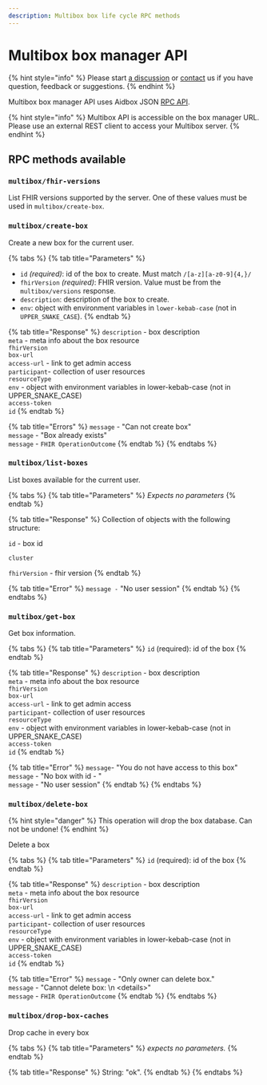 ```yaml
---
description: Multibox box life cycle RPC methods
---
```


# Multibox box manager API

{% hint style="info" %}
Please start [a discussion](https://github.com/Aidbox/Issues/discussions) or [contact](../contact-us.md) us if you have question, feedback or suggestions.
{% endhint %}

Multibox box manager API uses Aidbox JSON [RPC API](../api-1/rpc-api.md).

{% hint style="info" %}
Multibox API is accessible on the box manager URL. Please use an external REST client to access your Multibox server.
{% endhint %}

## RPC methods available

### `multibox/fhir-versions`

List FHIR versions supported by the server. One of these values must be used in `multibox/create-box`.

### `multibox/create-box`

Create a new box for the current user.

{% tabs %}
{% tab title="Parameters" %}
* `id` _(required)_: id of the box to create. Must match `/[a-z][a-z0-9]{4,}/`
* `fhirVersion` _(required)_: FHIR version. Value must be from the `multibox/versions` response.
* `description`: description of the box to create.
* `env`: object with environment variables in `lower-kebab-case` (not in `UPPER_SNAKE_CASE`).
{% endtab %}

{% tab title="Response" %}
`description` - box description \
`meta` - meta info about the box resource \
`fhirVersion` \
`box-url` \
`access-url` - link to get admin access \
`participant`- collection of user resources \
`resourceType` \
`env` - object with environment variables in lower-kebab-case (not in UPPER\_SNAKE\_CASE) \
`access-token` \
`id`
{% endtab %}

{% tab title="Errors" %}
`message` - "Can not create box"\
`message` - "Box already exists"\
`message` - `FHIR OperationOutcome`
{% endtab %}
{% endtabs %}

### `multibox/list-boxes`

List boxes available for the current user.

{% tabs %}
{% tab title="Parameters" %}
_Expects no parameters_
{% endtab %}

{% tab title="Response" %}
Collection of objects with the following structure:

`id` - box id

`cluster`&#x20;

`fhirVersion` - fhir version
{% endtab %}

{% tab title="Error" %}
`message -` "No user session"
{% endtab %}
{% endtabs %}

### `multibox/get-box`

Get box information.

{% tabs %}
{% tab title="Parameters" %}
`id` (required): id of the box
{% endtab %}

{% tab title="Response" %}
`description` - box description \
`meta` - meta info about the box resource \
`fhirVersion` \
`box-url` \
`access-url` - link to get admin access \
`participant`- collection of user resources \
`resourceType` \
`env` - object with environment variables in lower-kebab-case (not in UPPER\_SNAKE\_CASE) \
`access-token` \
`id`
{% endtab %}

{% tab title="Error" %}
`message`- "You do not have access to this box"\
`message` - "No box with id - "\
`message` - "No user session"
{% endtab %}
{% endtabs %}

### `multibox/delete-box`

{% hint style="danger" %}
This operation will drop the box database. Can not be undone!
{% endhint %}

Delete a box

{% tabs %}
{% tab title="Parameters" %}
`id` (required): id of the box
{% endtab %}

{% tab title="Response" %}
`description` - box description \
`meta` - meta info about the box resource \
`fhirVersion` \
`box-url` \
`access-url` - link to get admin access \
`participant`- collection of user resources \
`resourceType` \
`env` - object with environment variables in lower-kebab-case (not in UPPER\_SNAKE\_CASE) \
`access-token` \
`id`
{% endtab %}

{% tab title="Error" %}
`message` - "Only owner can delete box."\
`message` - "Cannot delete box: \n \<details>"\
`message` - `FHIR OperationOutcome`
{% endtab %}
{% endtabs %}

### `multibox/drop-box-caches`

Drop cache in every box

{% tabs %}
{% tab title="Parameters" %}
_expects no parameters._
{% endtab %}

{% tab title="Response" %}
String: "ok".
{% endtab %}
{% endtabs %}

